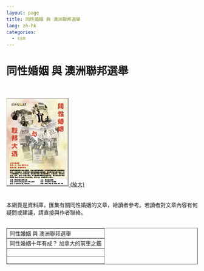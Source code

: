 ```yaml
---
layout: page
title: 同性婚姻 與 澳洲聯邦選舉
lang: zh-hk
categories: 
  - ssm
--- 
```


<div id="fb-root"></div>
<script>(function(d, s, id) {
  var js, fjs = d.getElementsByTagName(s)[0];
  if (d.getElementById(id)) return;
  js = d.createElement(s); js.id = id;
  js.src = "//connect.facebook.net/en_GB/sdk.js#xfbml=1&version=v2.6";
  fjs.parentNode.insertBefore(js, fjs);
}(document, 'script', 'facebook-jssdk'));</script>

同性婚姻 與 澳洲聯邦選舉
=======================
<br>
<br>
<a href="../Marriage_and_voting_posterC.pdf">
<img class="img-responsive" src="../Marriage_and_voting_posterC_small.png">
(放大)</a>
<br>
<br>
<br>
本網頁是資料庫，匯集有關同性婚姻的文章，給讀者參考。若讀者對文章內容有何疑問或建議，請直接與作者聯絡。
<br>
<br>
<table style="text-align: left; width: 100%;" border="1"
 cellpadding="5" cellspacing="0">
  <tbody>
	<tr>
		<td>同性婚姻 與 澳洲聯邦選舉 <a href="../SSM_and_Federal_Election.pdf"><span class="glyphicon glyphicon-picture"></span></a></td>
	</tr>
	<tr>
		<td>同性婚姻十年有成？ 加拿大的前車之鑑 <a href="../SSM_Canada.pdf"><span class="glyphicon glyphicon-picture"></span></a></td>
	</tr>
	<tr>
		<td>
			<div class="fb-video" data-href="https://www.facebook.com/rd.sodo/videos/887534068032036/" data-width="500" data-show-text="false">
			<div class="fb-xfbml-parse-ignore">
			<blockquote cite="https://www.facebook.com/rd.sodo/videos/887534068032036/">
			<a href="https://www.facebook.com/rd.sodo/videos/887534068032036/"></a>
		</td>
	<tr>
		<td>
			<div class="fb-video" data-href="https://www.facebook.com/rd.sodo/videos/vb.281436498641799/896850750433701/?type=2&amp;theater" data-width="500" data-show-text="false">
			<div class="fb-xfbml-parse-ignore">
			<blockquote cite="https://www.facebook.com/rd.sodo/videos/896850750433701/">
			<a href="https://www.facebook.com/rd.sodo/videos/896850750433701/"></a>
		</td>
	</tr>
  </tbody>
</table>

